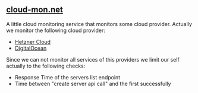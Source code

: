 ## [cloud-mon.net](https://cloud-mon.net)
A little cloud monitoring service that monitors some cloud provider.
Actually we monitor the following cloud provider:
* [Hetzner Cloud](https://hetzner.cloud)
* [DigitalOcean](https://digitalocean.com)

Since we can not monitor all services of this providers we limit our self actually to the following checks:
* Response Time of the servers list endpoint
* Time between "create server api call" and the first successfully